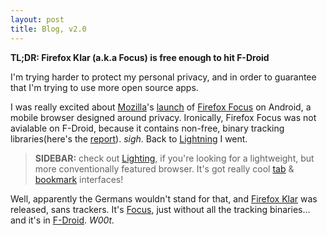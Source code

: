```yaml
---
layout: post
title: Blog, v2.0
---
```


**TL;DR: Firefox Klar (a.k.a Focus) is free enough to hit F-Droid**

I'm trying harder to protect my personal privacy, and in order to guarantee that I'm trying to use more open source apps.

I was really excited about [Mozilla](https://www.mozilla.org)'s [launch](https://blog.mozilla.org/blog/2017/06/20/firefox-focus-new-to-android-blocks-annoying-ads-and-protects-your-privacy/) of [Firefox Focus](https://www.mozilla.org/en-US/firefox/focus/) on Android, a mobile browser designed around privacy. Ironically, Firefox Focus was not avialable on F-Droid, because it contains non-free, binary tracking libraries(here's the [report](https://gitlab.com/fdroid/rfp/issues/171)). *sigh*. Back to [Lightning](https://f-droid.org/packages/acr.browser.lightning/) I went.

> **SIDEBAR:** check out [Lighting](https://github.com/anthonycr/Lightning-Browser), if you're looking for a lightweight, but more conventionally featured browser. It's got really cool [tab](https://lh3.googleusercontent.com/1pKW8t_4p73Ac2oheH6PH2QxK72leuhpucpAZdmv1ASg764hRQnTrLjC5iI5tSyJrQ=h900-rw) & [bookmark](https://lh3.googleusercontent.com/CgXeLv11CXF1Cl-tfKwWqSods7l0em-xpEZfq-cnkBX951Q59ToM3jXPr8NDynKJq-c=h900-rw) interfaces!

Well, apparently the Germans wouldn't stand for that, and [Firefox Klar](https://support.mozilla.org/en-US/kb/what-firefox-klar-android) was released, sans trackers. It's [Focus](https://support.mozilla.org/en-US/kb/difference-between-firefox-focus-and-firefox-klar), just without all the tracking binaries... and it's in [F-Droid](https://f-droid.org/packages/org.mozilla.klar/). *W00t.*
